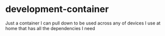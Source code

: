 # development-container
Just a container I can pull down to be used across any of devices I use at home that has all the dependencies I need

